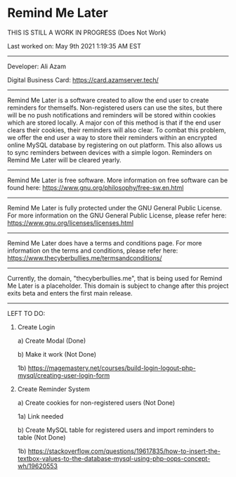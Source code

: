 **Remind Me Later**
=============
THIS IS STILL A WORK IN PROGRESS (Does Not Work)

Last worked on: May 9th 2021 1:19:35 AM EST
___
Developer: Ali Azam

Digital Business Card: https://card.azamserver.tech/
___
Remind Me Later is a software created to allow the end user to create reminders for themselfs. Non-registered users can use the sites, but there will be no push notifications and reminders will be stored within cookies which are stored locally. A major con of this method is that if the end user clears their cookies, their reminders will also clear. To combat this problem, we offer the end user a way to store their reminders within an encrypted online MySQL database by registering on out platform. This also allows us to sync reminders between devices with a simple logon. Reminders on Remind Me Later will be cleared yearly.
___
Remind Me Later is free software. More information on free software can be found here: https://www.gnu.org/philosophy/free-sw.en.html
___
Remind Me Later is fully protected under the GNU General Public License. For more information on the GNU General Public License, please refer here: https://www.gnu.org/licenses/licenses.html
___
Remind Me Later does have a terms and conditions page. For more information on the terms and conditions, please refer here: https://www.thecyberbullies.me/termsandconditions/
___
Currently, the domain, "thecyberbullies.me", that is being used for Remind Me Later is a placeholder. This domain is subject to change after this project exits beta and enters the first main release.
___
LEFT TO DO:


1) Create Login


   a) Create Modal (Done)


   b) Make it work (Not Done)


      1b) https://magemastery.net/courses/build-login-logout-php-mysql/creating-user-login-form


2) Create Reminder System


   a) Create cookies for non-registered users (Not Done)


      1a) Link needed


   b) Create MySQL table for registered users and import reminders to table (Not Done)


      1b) https://stackoverflow.com/questions/19617835/how-to-insert-the-textbox-values-to-the-database-mysql-using-php-oops-concept-wh/19620553